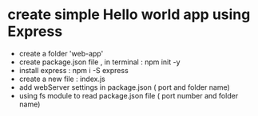 # create simple Hello world app using Express

- create a folder 'web-app'
- create package.json file , in terminal : npm init -y
- install express : npm i -S express
- create a new file : index.js
- add webServer settings in package.json ( port and folder name)
- using fs module to read package.json file ( port number and folder name)
